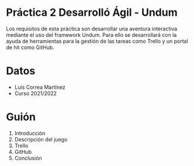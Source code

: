 # Práctica 2 Desarrolló Ágil - Undum

Los requisitos de esta práctica son desarrollar una aventura interactiva
mediante el uso del framework Undum. Para ello se desarrollará con la ayuda
de herramientas para la gestión de las tareas como Trello y un portal de
hit como GitHub.

# Datos

* Luis Correa Martínez
* Curso 2021/2022

# Guión

1. Introducción
2. Descripción del juego
3. Trello
4. GitHub 
5. Conclusión

